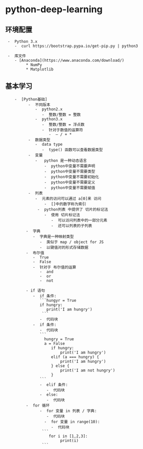 # python-deep-learning

## 环境配置
     -  Python 3.x
        -  curl https://bootstrap.pypa.io/get-pip.py | python3

     -  库文件
        - [Anaconda](https://www.anaconda.com/download/) 
             * NumPy
             * Matplotlib

## 基本学习
        -  [Python基础]
              -  不同版本
                 -  python2.x
                    -  整数/整数 = 整数
                 -  python3.x
                    -  整数/整数 = 浮点数
                    -  针对于数值的运算符
                       -  — / + * 
              -  数据类型
                 -  data type
                    -  type() 函数可以查看数据类型
              -  变量
                 -   python 是一种动态语言
                     -  python中变量不需要声明
                     -  python中变量不需要类型
                     -  python中变量不需要初始化
                     -  python中变量不需要定义
                     -  python中变量不需要赋值
              -  列表
                 -  元素的访问可以通过 a[0]来 访问
                     -  []中的数字称为索引
                  -  python列表 中提供了 切片的标记法
                     -  使用 切片标记法 
                        -  可以访问列表中的一部分元素
                        -  还可以列表的子列表
             -  字典
                -  字典是一种映射类型
                   -  类似于 map / object for JS
                   -  以键值对的形式存储数据
             -  布尔值
                -  True
                -  False
                -  针对于 布尔值的运算
                   -  and
                   -  or
                   -  not

             - if 语句
                -  if 条件:
                   ```hungyr = True
                   if hungry:
                      print('I am hungry')
                    ```  
                   -  代码块
                -  if 条件:
                   -  代码块
                   ```
                     hungry = True
                     a = False
                        if hungry:
                            print('I am hungry')
                        elif (a === hungry) {
                            print('I am hungry')
                        } else {
                            print('I am not hungry')
                        }
                   ```  
                   -  elif 条件:
                      -  代码块
                   -  else:
                      -  代码块
             -  for 循环
                   -  for 变量 in 列表 / 字典:
                      -  代码块
                     -  for 变量 in range(10):
                        -  代码块
                    ```
                       for i in [1,2,3]:
                            print(i)
                    ```     
                 
       